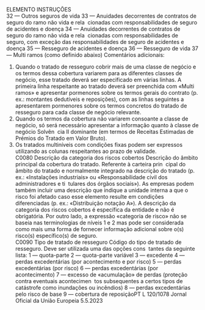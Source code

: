  
ELEMENTO  INSTRUÇÕES  
32 — Outros seguros de vida 
33 — Anuidades decorrentes de contratos de seguro do ramo não vida e rela ­
cionadas com responsabilidades de seguro de acidentes e doença 
34 — Anuidades decorrentes de contratos de seguro do ramo não vida e rela ­
cionadas com responsabilidades de seguro, com exceção das responsabilidades de 
seguro de acidentes e doença 
35 — Resseguro de acidentes e doença 
36 — Resseguro de vida 
37 — Multi ramos (como definido abaixo) 
Comentários adicionais: 
1) Quando o tratado de resseguro cobrir mais de uma classe de negócio e os 
termos dessa cobertura variarem para as diferentes classes de negócio, esse 
tratado deverá ser especificado em várias linhas. A primeira linha respeitante 
ao tratado deverá ser preenchida com «Multi ramos» e apresentar pormenores 
sobre os termos gerais do contrato (p. ex.: montantes dedutíveis e reposições), 
com as linhas seguintes a apresentarem pormenores sobre os termos concretos 
do tratado de resseguro para cada classe de negócio relevante. 
2) Quando os termos da cobertura não variarem consoante a classe de negócio, 
só será necessário apresentar a informação quanto à classe de negócio Solvên ­
cia II dominante (em termos de Receitas Estimadas de Prémios do Tratado em 
Valor Bruto). 
3) Os tratados multiníveis com condições fixas podem ser expressos utilizando as 
colunas respeitantes ao prazo de validade.  
C0080  Descrição da categoria dos 
riscos cobertos  Descrição do âmbito principal da cobertura do tratado. Referente à carteira prin ­
cipal do âmbito do tratado e normalmente integrado na descrição do tratado (p. 
ex.: «Instalações industriais» ou «Responsabilidade civil dos administradores e ti ­
tulares dos órgãos sociais»). As empresas podem também incluir uma descrição 
que indique a unidade interna a que o risco foi afetado caso esse elemento resulte 
em condições diferenciadas (p. ex.: «Distribuição notação A»). 
A descrição da categoria dos riscos cobertos é específica da entidade e não é 
obrigatória. Por outro lado, a expressão «categoria de risco» não se baseia nas 
terminologias de níveis 1 e 2 mas pode ser considerada como mais uma forma de 
fornecer informação adicional sobre o(s) risco(s) específico(s) de seguro.  
C0090  Tipo de tratado de resseguro  Código do tipo de tratado de resseguro. Deve ser utilizada uma das opções cons ­
tantes da seguinte lista: 
1 — quota-parte 
2 — quota-parte variável 
3 — excedente 
4 — perdas excedentárias (por acontecimento e por risco) 
5 — perdas excedentárias (por risco) 
6 — perdas excedentárias (por acontecimento) 
7 — excesso de «acumulação» de perdas (proteção contra eventuais acontecimen ­
tos subsequentes a certos tipos de catástrofe como inundações ou incêndios) 
8 — perdas excedentárias pelo risco de base 
9 — cobertura de reposiçãoPT  L 120/1078 Jornal Oficial da União Europeia 5.5.2023